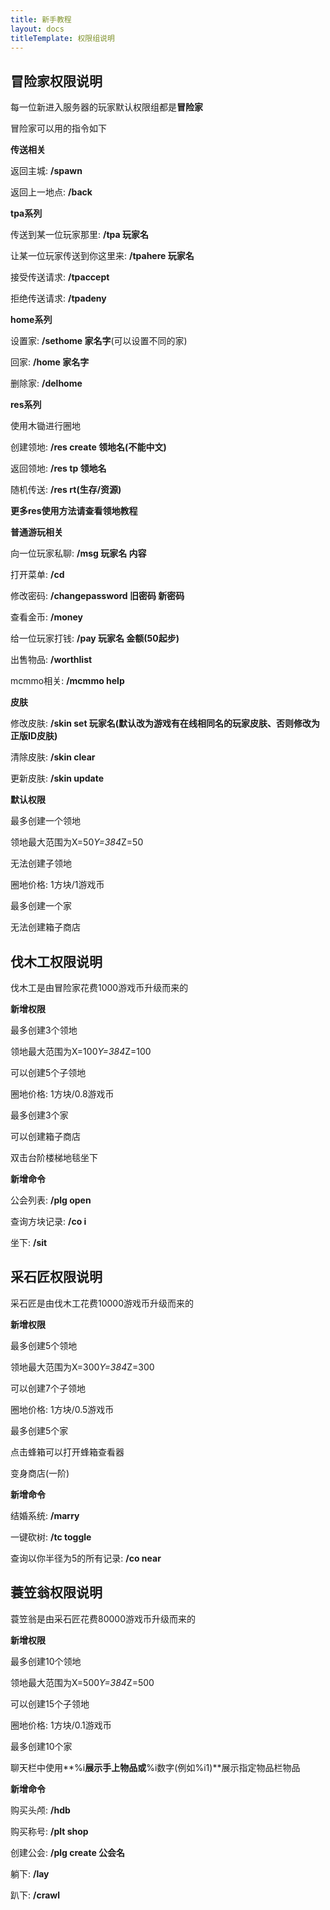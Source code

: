 ```yaml
---
title: 新手教程
layout: docs
titleTemplate: 权限组说明
---
```


## **冒险家权限说明**



每一位新进入服务器的玩家默认权限组都是**冒险家**

冒险家可以用的指令如下

**传送相关**

返回主城: **/spawn**

返回上一地点: **/back**

**tpa系列**

传送到某一位玩家那里: **/tpa 玩家名**

让某一位玩家传送到你这里来: **/tpahere 玩家名**

接受传送请求: **/tpaccept**

拒绝传送请求: **/tpadeny**

**home系列**

设置家: **/sethome 家名字**(可以设置不同的家)

回家: **/home 家名字**

删除家: **/delhome**

**res系列**

使用木锄进行圈地

创建领地: **/res create 领地名(不能中文)**

返回领地: **/res tp 领地名**

随机传送: **/res rt(生存/资源)**

**更多res使用方法请查看领地教程**

**普通游玩相关**

向一位玩家私聊: **/msg 玩家名 内容**

打开菜单: **/cd**

修改密码: **/changepassword 旧密码 新密码**

查看金币: **/money**

给一位玩家打钱: **/pay 玩家名 金额(50起步)**

出售物品: **/worthlist**

mcmmo相关: **/mcmmo help**

**皮肤**

修改皮肤: **/skin set 玩家名(默认改为游戏有在线相同名的玩家皮肤、否则修改为正版ID皮肤)**

清除皮肤: **/skin clear**

更新皮肤: **/skin update**



**默认权限**

最多创建一个领地

领地最大范围为X=50*Y=384*Z=50

无法创建子领地

圈地价格: 1方块/1游戏币

最多创建一个家

无法创建箱子商店



## **伐木工权限说明**



伐木工是由冒险家花费1000游戏币升级而来的

**新增权限**

最多创建3个领地

领地最大范围为X=100*Y=384*Z=100

可以创建5个子领地

圈地价格: 1方块/0.8游戏币

最多创建3个家

可以创建箱子商店

双击台阶楼梯地毯坐下

**新增命令**

公会列表: **/plg open**

查询方块记录: **/co i**

坐下: **/sit**



## **采石匠权限说明**



采石匠是由伐木工花费10000游戏币升级而来的

**新增权限**

最多创建5个领地

领地最大范围为X=300*Y=384*Z=300

可以创建7个子领地

圈地价格: 1方块/0.5游戏币

最多创建5个家

点击蜂箱可以打开蜂箱查看器

变身商店(一阶)

**新增命令**

结婚系统: **/marry**

一键砍树: **/tc toggle**

查询以你半径为5的所有记录: **/co near**



## **蓑笠翁权限说明**



蓑笠翁是由采石匠花费80000游戏币升级而来的

**新增权限**

最多创建10个领地

领地最大范围为X=500*Y=384*Z=500

可以创建15个子领地

圈地价格: 1方块/0.1游戏币

最多创建10个家

聊天栏中使用**%i**展示手上物品或**%i数字(例如%i1)**展示指定物品栏物品

**新增命令**

购买头颅: **/hdb**

购买称号: **/plt shop**

创建公会: **/plg create 公会名**

躺下: **/lay**

趴下: **/crawl**